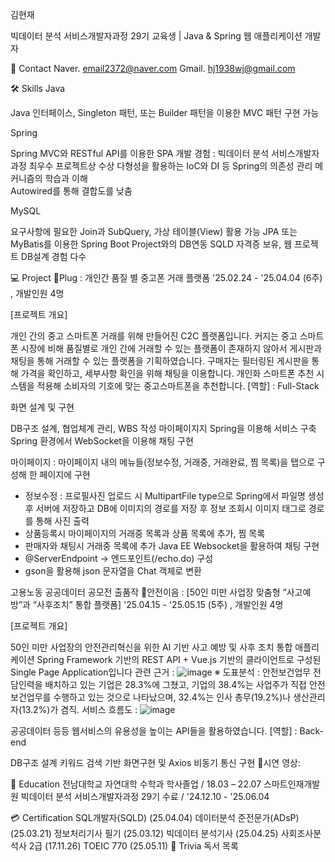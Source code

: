 김현재

빅데이터 분석 서비스개발자과정 29기 교육생 | Java & Spring 웹 애플리케이션 개발자

 

📧 Contact
Naver. email2372@naver.com
Gmail. hj1938wj@gmail.com

 

🛠️ Skills
 Java  

Java 인터페이스, Singleton 패턴, 또는 Builder 패턴을 이용한 MVC 패턴 구현 가능     
 
 Spring

Spring MVC와 RESTful API를 이용한 SPA 개발 경험 : 빅데이터 분석 서비스개발자과정 최우수 프로젝트상 수상
다형성을 활용하는 IoC와 DI 등 Spring의 의존성 관리 메커니즘의 학습과 이해  
Autowired를 통해 결합도를 낮춤
 
 MySQL

요구사항에 필요한 Join과 SubQuery, 가상 테이블(View) 활용 가능
JPA 또는 MyBatis를 이용한 Spring Boot Project와의 DB연동
SQLD 자격증 보유, 웹 프로젝트 DB설계 경험 다수  
 
 

💻 Project
📱Plug : 개인간 품질 별 중고폰 거래 플랫폼
'25.02.24 - '25.04.04 (6주) , 개발인원 4명

[프로젝트 개요]

개인 간의 중고 스마트폰 거래를 위해 만들어진 C2C 플랫폼입니다.
커지는 중고 스마트폰 시장에 비해 품질별로 개인 간에 거래할 수 있는 플랫폼이 존재하지 않아서 게시판과 채팅을 통해 거래할 수 있는 플랫폼을 기획하였습니다.
구매자는 필터링된 게시판을 통해 가격을 확인하고, 세부사항 확인을 위해 채팅을 이용합니다.
개인화 스마트폰 추천 시스템을 적용해 소비자의 기호에 맞는 중고스마트폰을 추천합니다.
[역할] : Full-Stack

화면 설계 및 구현

DB구조 설계, 협업체계 관리, WBS 작성
마이페이지지
Spring을 이용해 서비스 구축
Spring 환경에서 WebSocket을 이용해 채팅 구현

마이페이지 : 마이페이지 내의 메뉴들(정보수정, 거래중, 거래완료, 찜 목록)을 탭으로 구성해 한 페이지에 구현
- 정보수정 : 프로필사진 업로드 시 MultipartFile type으로 Spring에서 파일명 생성 후 서버에 저장하고 DB에 이미지의 경로를 저장 후 정보 조회시 이미지 태그로 경로를 통해 사진 출력 
- 상품등록시 마이페이지의 거래중 목록과 상품 목록에 추가, 찜 목록
- 판매자와 채팅시 거래중 목록에 추가
Java EE Websocket을 활용하여 채팅 구현
- @ServerEndpoint -> 엔드포인트(/echo.do) 구성
- gson을 활용해 json 문자열을 Chat 객체로 변환
 

고용노동 공공데이터 공모전 출품작
👷안전이음 : [50인 미만 사업장 맞춤형 “사고예방”과 “사후조치” 통합 플랫폼]
'25.04.15 - '25.05.15 (5주) , 개발인원 4명

[프로젝트 개요]

50인 미만 사업장의 안전관리혁신을 위한 AI 기반 사고 예방 및 사후 조치 통합 애플리케이션
Spring Framework 기반의 REST API + Vue.js 기반의 클라이언트로 구성된 Single Page Application입니다
관련 근거 :
![image](https://github.com/user-attachments/assets/07ace713-87a8-4ff8-9338-f5210175c38a)
※ 도표분석 : 안전보건업무 전담인력을 배치하고 있는 기업은 28.3%에 그쳤고, 기업의 38.4%는 사업주가 직접 안전보건업무를 수행하고 있는 것으로 나타났으며, 32.4%는 인사 총무(19.2%)나 생산관리자(13.2%)가 겸직.
서비스 흐름도 :
![image](https://github.com/user-attachments/assets/a4078cff-5f08-4256-a906-8d6509e1ba35)


공공데이터 등등 웹서비스의 유용성을 높이는 API들을 활용하였습니다.
[역할] : Back-end 

DB구조 설계
키워드 검색 기반
화면구현 및 Axios 비동기 통신 구현
🎥시연 영상:


 

 

📙 Education
전남대학교 자연대학 수학과 학사졸업 / 18.03 – 22.07
스마트인재개발원 빅데이터 분석 서비스개발자과정 29기 수료 / '24.12.10 - '25.06.04
 

💳 Certification
SQL개발자(SQLD) (25.04.04)
데이터분석 준전문가(ADsP) (25.03.21)
정보처리기사 필기 (25.03.12)
빅데이터 분석기사 (25.04.25)
사회조사분석사 2급 (17.11.26)
TOEIC 770 (25.05.11)
📖 Trivia
독서 목록

 



